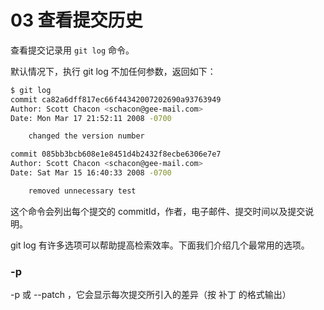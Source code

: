# 03 查看提交历史

查看提交记录用 `git log` 命令。

默认情况下，执行 git log 不加任何参数，返回如下：

```sh
$ git log
commit ca82a6dff817ec66f44342007202690a93763949
Author: Scott Chacon <schacon@gee-mail.com>
Date: Mon Mar 17 21:52:11 2008 -0700

    changed the version number

commit 085bb3bcb608e1e8451d4b2432f8ecbe6306e7e7
Author: Scott Chacon <schacon@gee-mail.com>
Date: Sat Mar 15 16:40:33 2008 -0700

    removed unnecessary test
```

这个命令会列出每个提交的 commitId，作者，电子邮件、提交时间以及提交说明。

git log 有许多选项可以帮助提高检索效率。下面我们介绍几个最常用的选项。

### -p

-p 或 --patch ，它会显示每次提交所引入的差异（按 补丁 的格式输出）
